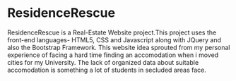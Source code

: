 # ResidenceRescue
ResidenceRescue is a Real-Estate Website project.This project uses the front-end languages- HTML5, CSS and Javascript along with JQuery and also the Bootstrap Framework.
This website idea sprouted from my personal experience of facing a hard time finding an accomodation when i moved cities for my University. The lack of organized data about suitable 
accomodation is something a lot of students in secluded areas face.
